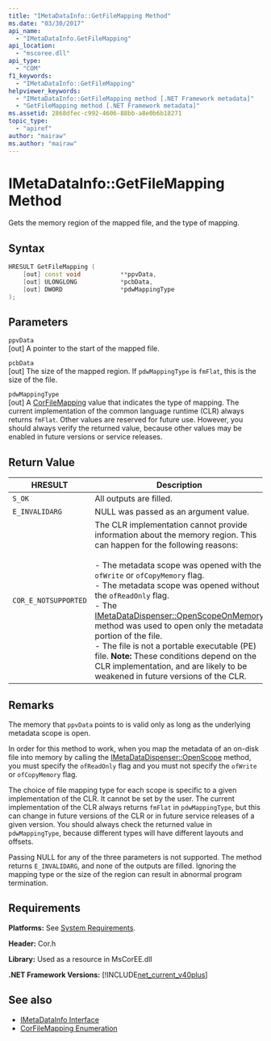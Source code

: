 ```yaml
---
title: "IMetaDataInfo::GetFileMapping Method"
ms.date: "03/30/2017"
api_name: 
  - "IMetaDataInfo.GetFileMapping"
api_location: 
  - "mscoree.dll"
api_type: 
  - "COM"
f1_keywords: 
  - "IMetaDataInfo::GetFileMapping"
helpviewer_keywords: 
  - "IMetaDataInfo::GetFileMapping method [.NET Framework metadata]"
  - "GetFileMapping method [.NET Framework metadata]"
ms.assetid: 2868dfec-c992-4606-88bb-a8e0b6b18271
topic_type: 
  - "apiref"
author: "mairaw"
ms.author: "mairaw"
---
```

# IMetaDataInfo::GetFileMapping Method
Gets the memory region of the mapped file, and the type of mapping.  
  
## Syntax  
  
```cpp  
HRESULT GetFileMapping (  
    [out] const void           **ppvData,   
    [out] ULONGLONG            *pcbData,   
    [out] DWORD                *pdwMappingType  
);  
```  
  
## Parameters  
 `ppvData`  
 [out] A pointer to the start of the mapped file.  
  
 `pcbData`  
 [out] The size of the mapped region. If `pdwMappingType` is `fmFlat`, this is the size of the file.  
  
 `pdwMappingType`  
 [out] A [CorFileMapping](../../../../docs/framework/unmanaged-api/metadata/corfilemapping-enumeration.md) value that indicates the type of mapping. The current implementation of the common language runtime (CLR) always returns `fmFlat`. Other values are reserved for future use. However, you should always verify the returned value, because other values may be enabled in future versions or service releases.  
  
## Return Value  
  
|HRESULT|Description|  
|-------------|-----------------|  
|`S_OK`|All outputs are filled.|  
|`E_INVALIDARG`|NULL was passed as an argument value.|  
|`COR_E_NOTSUPPORTED`|The CLR implementation cannot provide information about the memory region. This can happen for the following reasons:<br /><br /> -   The metadata scope was opened with the `ofWrite` or `ofCopyMemory` flag.<br />-   The metadata scope was opened without the `ofReadOnly` flag.<br />-   The [IMetaDataDispenser::OpenScopeOnMemory](../../../../docs/framework/unmanaged-api/metadata/imetadatadispenser-openscopeonmemory-method.md) method was used to open only the metadata portion of the file.<br />-   The file is not a portable executable (PE) file. **Note:**  These conditions depend on the CLR implementation, and are likely to be weakened in future versions of the CLR.|  
  
## Remarks  
 The memory that `ppvData` points to is valid only as long as the underlying metadata scope is open.  
  
 In order for this method to work, when you map the metadata of an on-disk file into memory by calling the [IMetaDataDispenser::OpenScope](../../../../docs/framework/unmanaged-api/metadata/imetadatadispenser-openscope-method.md) method, you must specify the `ofReadOnly` flag and you must not specify the `ofWrite` or `ofCopyMemory` flag.  
  
 The choice of file mapping type for each scope is specific to a given implementation of the CLR. It cannot be set by the user. The current implementation of the CLR always returns `fmFlat` in `pdwMappingType`, but this can change in future versions of the CLR or in future service releases of a given version. You should always check the returned value in `pdwMappingType`, because different types will have different layouts and offsets.  
  
 Passing NULL for any of the three parameters is not supported. The method returns `E_INVALIDARG`, and none of the outputs are filled. Ignoring the mapping type or the size of the region can result in abnormal program termination.  
  
## Requirements  
 **Platforms:** See [System Requirements](../../../../docs/framework/get-started/system-requirements.md).  
  
 **Header:** Cor.h  
  
 **Library:** Used as a resource in MsCorEE.dll  
  
 **.NET Framework Versions:** [!INCLUDE[net_current_v40plus](../../../../includes/net-current-v40plus-md.md)]  
  
## See also

- [IMetaDataInfo Interface](../../../../docs/framework/unmanaged-api/metadata/imetadatainfo-interface.md)
- [CorFileMapping Enumeration](../../../../docs/framework/unmanaged-api/metadata/corfilemapping-enumeration.md)
